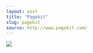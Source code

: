 ```yaml
---
layout: post
title: "Pagekit"
slug: pagekit
source: http://www.pagekit.com/
---
```


<img src="/beautiful-open/screenshots/pagekit.png">
